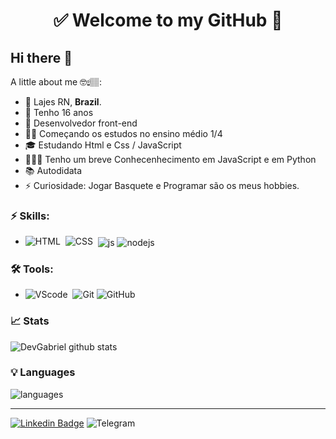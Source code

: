 <h1 align="center"> 
	✅ Welcome to my GitHub 🚀
</h1>

## Hi there 👋
A little about me 🤓☝🏽:

- 🌵  Lajes RN, **Brazil**.
- 📆 Tenho 16 anos
- 💼 Desenvolvedor front-end
- 👨‍🎓 Começando os estudos no ensino médio 1/4
- 🎓 Estudando Html e Css / JavaScript
- 🙋🏽‍♂️ Tenho um breve Conhecenhecimento em JavaScript e em Python
- 📚 Autodidata
- ⚡ Curiosidade: Jogar Basquete e Programar são os meus hobbies. 

### ⚡ Skills:
- ![HTML](https://img.shields.io/badge/HTML5-E34F26?style=for-the-badge&logo=html5&logoColor=white)&nbsp;  ![CSS](https://img.shields.io/badge/CSS3-1572B6?style=for-the-badge&logo=css3&logoColor=white)&nbsp;
  <img align="center" alt="js" src="https://img.shields.io/badge/JavaScript-F7DF1E?style=for-the-badge&logo=javascript&logoColor=black" />
  <img align="center" alt="nodejs" src="https://img.shields.io/badge/Node.js-43853D?style=for-the-badge&logo=node.js&logoColor=white" />


### 🛠 Tools:
- ![VScode](https://img.shields.io/badge/vscode-4285F4?style=for-the-badge&logo=vscode&logoColor=white)&nbsp;  ![Git](https://img.shields.io/badge/-Git-F05032?&logo=git&logoColor=FFFFFF) ![GitHub](https://img.shields.io/badge/-GitHub-181717?&logo=GitHub&logoColor=FFFFFF)

### 📈 Stats 
![DevGabriel github stats](https://github-readme-stats.vercel.app/api?username=VictorGabriel13&theme=cobalt&show_icons=true)

### 💡  Languages 
![languages](https://github-readme-stats.vercel.app/api/top-langs/?username=VictorGabriel13&hide=scss&layout=compact&theme=cobalt&title_color=2ED3EA)

<hr>

[![Linkedin Badge](https://img.shields.io/badge/-LinkedIn-blue?style=flat-square&logo=Linkedin&logoColor=white&link=https://www.linkedin.com/in/gb8may/)](https://www.linkedin.com/in/gb8may/)
 ![Telegram](https://img.shields.io/badge/-Telegram-26A5E4?&logo=telegram&logoColor=FFFFFF)

